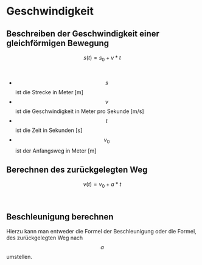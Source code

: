 
# Geschwindigkeit
## Beschreiben der Geschwindigkeit einer gleichförmigen Bewegung

$$s(t)=s_{0}+v*t$$

<br>

 - $$s$$ ist die Strecke in Meter [m]
 - $$v$$ ist die Geschwindigkeit in Meter pro Sekunde [m/s]
 - $$t$$ ist die Zeit in Sekunden [s]
 - $$v_{0}$$ ist der Anfangsweg in Meter [m]

## Berechnen des zurückgelegten Weg

$$v(t)=v_{0}+a*t$$

<br>

## Beschleunigung berechnen

Hierzu kann man entweder die Formel der Beschleunigung oder die Formel, des zurückgelegten Weg nach $$a$$ umstellen.